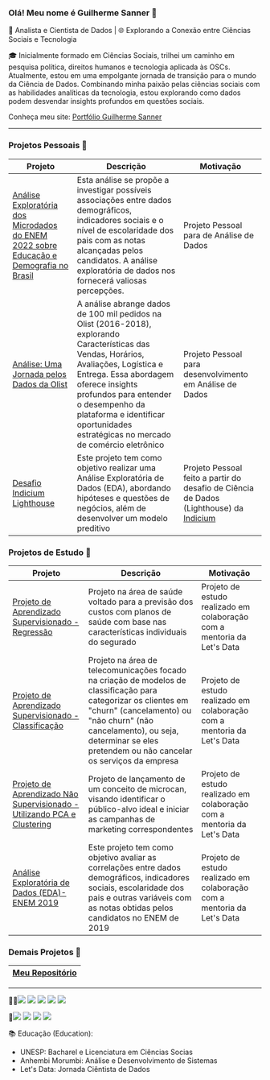 ### Olá! Meu nome é Guilherme Sanner 👋

🔬 Analista e Cientista de Dados | 🌐 Explorando a Conexão entre Ciências Sociais e Tecnologia

🎓 Inicialmente formado em Ciências Sociais, trilhei um caminho em pesquisa política, direitos humanos e tecnologia aplicada às OSCs. Atualmente, estou em uma empolgante jornada de transição para o mundo da Ciência de Dados. Combinando minha paixão pelas ciências sociais com as habilidades analíticas da tecnologia, estou explorando como dados podem desvendar insights profundos em questões sociais.

Conheça meu site: [Portfólio Guilherme Sanner](https://www.sanner.tech/)

--------------------------------------------------
### Projetos Pessoais 🔬
| Projeto | Descrição | Motivação |
|-----------------------|-----------------------|-----------------------|
| [Análise Exploratória dos Microdados do ENEM 2022 sobre Educação e Demografia no Brasil](https://github.com/GSanner/EDA__ENEM_2022) | Esta análise se propõe a investigar possíveis associações entre dados demográficos, indicadores sociais e o nível de escolaridade dos pais com as notas alcançadas pelos candidatos. A análise exploratória de dados nos fornecerá valiosas percepções. | Projeto Pessoal para de Análise de Dados |
| [Análise: Uma Jornada pelos Dados da Olist](https://github.com/GSanner/Projeto_Olist) |A análise abrange dados de 100 mil pedidos na Olist (2016-2018), explorando Características das Vendas, Horários, Avaliações, Logística e Entrega. Essa abordagem oferece insights profundos para entender o desempenho da plataforma e identificar oportunidades estratégicas no mercado de comércio eletrônico|Projeto Pessoal para desenvolvimento em Análise de Dados|
| [Desafio Indicium Lighthouse](https://github.com/GSanner/Desafio_Indicium_Lighthouse) | Este projeto tem como objetivo realizar uma Análise Exploratória de Dados (EDA), abordando hipóteses e questões de negócios, além de desenvolver um modelo preditivo | Projeto Pessoal feito a partir do desafio de Ciência de Dados (Lighthouse) da [Indicium](https://indicium.tech/) | 

### Projetos de Estudo 🔬
| Projeto | Descrição | Motivação |
|-----------------------|-----------------------|-----------------------|
| [Projeto de Aprendizado Supervisionado - Regressão](https://github.com/GSanner/Aprendizado_Supervisionado_REGRESSAO) | Projeto na área de saúde voltado para a previsão dos custos com planos de saúde com base nas características individuais do segurado | Projeto de estudo realizado em colaboração com a mentoria da Let's Data |
| [Projeto de Aprendizado Supervisionado - Classificação](https://github.com/GSanner/Aprendizado_Supervisionado_CLASSIFICACAO/tree/master)| Projeto na área de telecomunicações focado na criação de modelos de classificação para categorizar os clientes em "churn" (cancelamento) ou "não churn" (não cancelamento), ou seja, determinar se eles pretendem ou não cancelar os serviços da empresa | Projeto de estudo realizado em colaboração com a mentoria da Let's Data |
| [Projeto de Aprendizado Não Supervisionado - Utilizando PCA e Clustering](https://github.com/GSanner/Aprendizado_Nao_Supervisionado_PCA_CLUSTERING) | Projeto de lançamento de um conceito de microcan, visando identificar o público-alvo ideal e iniciar as campanhas de marketing correspondentes | Projeto de estudo realizado em colaboração com a mentoria da Let's Data |
| [Análise Exploratória de Dados (EDA)- ENEM 2019](https://github.com/GSanner/EDA_Enem2019) | Este projeto tem como objetivo avaliar as correlações entre dados demográficos, indicadores sociais, escolaridade dos pais e outras variáveis com as notas obtidas pelos candidatos no ENEM de 2019 | Projeto de estudo realizado em colaboração com a mentoria da Let's Data |

### Demais Projetos 🔬
| [Meu Repositório](https://github.com/GSanner?tab=repositories)  |
| --- |

--------------------------------------------------

👩‍💻<img src="https://img.shields.io/badge/Python-FFD43B?style=for-the-badge&logo=python&logoColor=blue" /> <img src="https://img.shields.io/badge/Pandas-2C2D72?style=for-the-badge&logo=pandas&logoColor=white" /> <img src="https://img.shields.io/badge/PLSQL-F80000?style=for-the-badge&logo=oracle&logoColor=black" /> <img src="https://img.shields.io/badge/MySQL-005C84?style=for-the-badge&logo=mysql&logoColor=white" /> <img src="https://img.shields.io/badge/PostgreSQL-316192?style=for-the-badge&logo=postgresql&logoColor=white" /> 

👨[<img src="https://img.shields.io/badge/Medium-12100E?style=for-the-badge&logo=medium&logoColor=white" />](https://medium.com/@sannercel) [<img src="https://img.shields.io/badge/LinkedIn-0077B5?style=for-the-badge&logo=linkedin&logoColor=white" />](https://www.linkedin.com/in/guilherme-sanner/) [<img src="https://img.shields.io/badge/Gmail-D14836?style=for-the-badge&logo=gmail&logoColor=white" />](mailto:sannercel@gmail.com?subject=&body=) [<img src="https://img.shields.io/badge/WhatsApp-25D366?style=for-the-badge&logo=whatsapp&logoColor=white" />](https://wa.me/5519999274661)

📚 Educação (Education):
- UNESP: Bacharel e Licenciatura em Ciências Socias
- Anhembi Morumbi: Análise e Desenvolvimento de Sistemas
- Let's Data: Jornada Ciêntista de Dados

